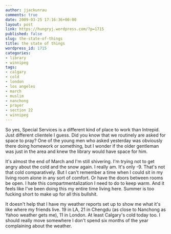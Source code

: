 ```yaml
---
author: jjackunrau
comments: true
date: 2009-03-25 17:16:36+00:00
layout: post
link: https://hungryj.wordpress.com/?p=1715
published: false
slug: the-state-of-things
title: the state of things
wordpress_id: 1715
categories:
- library
- winnipeg
tags:
- calgary
- cold
- london
- los angeles
- march
- muslim
- nanchong
- prayer
- section 22
- winnipeg
---
```


So yes, Special Services is a different kind of place to work than Intrepid. Just different clientele I guess. Did you know that we routinely are asked for space to pray? One of the young men who asked yesterday was obviously there doing homework or something, but I wonder if the older gentleman was just in the area and knew the library would have space for him.

It's almost the end of March and I'm still shivering. I'm trying not to get angry about the cold and the snow again. I really am. It's only -9. That's not that cold comparatively. But I can't remember a time when I could sit in my living room alone in any sort of comfort. Or have the doors between rooms be open. I hate this compartmentalization I need to do to keep warm. And it feels like I've been doing this my entire time living here. Summer is too fucking short to make up for all this bullshit.

It doesn't help that I have my weather reports set up to show me what it's like where my friends live. 19 in LA, 21 in Chengdu (as close to Nanchong as Yahoo weather gets me), 11 in London. At least Calgary's cold today too.  I should really move somewhere I don't spend six months of the year complaining about the weather. 
